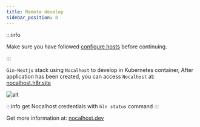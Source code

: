 ```yaml
---
title: Remote develop
sidebar_position: 8
---
```


:::info

Make sure you have followed [configure hosts](/docs/tutorials/gin_nextjs/create_application#configure-hosts) before continuing.

:::

`Gin-Nextjs` stack using `Nocalhost` to develop in Kubernetes container, After application has been created, you can access `Nocalhost` at: [nocalhost.h8r.site](http://nocalhost.h8r.site)

![alt](/img/tutorial/01-gin-next/nocalhost.png)

:::info
get Nocalhost credentials with `hln status` command
:::

Get more information at: [nocalhost.dev](https://nocalhost.dev)